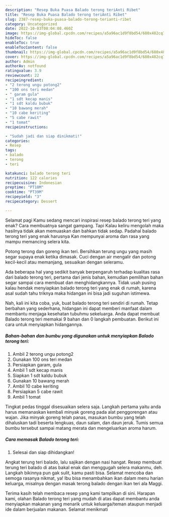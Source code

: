 ```yaml
---
description: "Resep Buka Puasa Balado terong teriAnti Ribet"
title: "Resep Buka Puasa Balado terong teriAnti Ribet"
slug: 2387-resep-buka-puasa-balado-terong-terianti-ribet
category: Uncategorized
date: 2022-10-03T08:04:08.460Z
image: https://img-global.cpcdn.com/recipes/a5a96ac1d9f8bd54/680x482cq70/balado-terong-teri-foto-resep-utama.jpg
hideToc: false
enableToc: true
enableTocContent: false
thumbnail: https://img-global.cpcdn.com/recipes/a5a96ac1d9f8bd54/680x482cq70/balado-terong-teri-foto-resep-utama.jpg
cover: https://img-global.cpcdn.com/recipes/a5a96ac1d9f8bd54/680x482cq70/balado-terong-teri-foto-resep-utama.jpg
author: Admin
authorAv: notfound
ratingvalue: 3.9
reviewcount: 22
recipeingredient:
- "2 terong ungu potong2"
- "100 ons teri medan"
- " garam gula"
- "1 sdt kecap manis"
- "1 sdt kaldu bubuk"
- "10 bawang merah"
- "10 cabe keriting"
- "5 cabe rawit"
- "1 tomat"
recipeinstructions:

- "Sudah jadi dan siap dinikmati!"
categories:
- Resep
tags:
- balado
- terong
- teri

katakunci: balado terong teri 
nutrition: 122 calories
recipecuisine: Indonesian
preptime: "PT10M"
cooktime: "PT39M"
recipeyield: "3"
recipecategory: Dessert

---
```



Selamat pagi Kamu sedang mencari inspirasi resep balado terong teri yang enak? Cara membuatnya sangat gampang. Tapi Kalau keliru mengolah maka hasilnya tidak akan memuaskan dan bahkan tidak sedap. Padahal balado terong teri yang enak harusnya Kan mempunyai aroma dan rasa yang mampu memancing selera kita.


Potong terong dan goreng ikan teri. Bersihkan terung ungu yang masih segar supaya enak ketika dimasak. Cuci dengan air mengalir dan potong kecil-kecil atau memanjang, sesuaikan dengan seleramu.

Ada beberapa hal yang sedikit banyak berpengaruh terhadap kualitas rasa dari balado terong teri, pertama dari jenis bahan, kemudian pemilihan bahan segar sampai cara membuat dan menghidangkannya. Tidak usah pusing kalau hendak menyiapkan balado terong teri yang enak di rumah, karena asal sudah tahu triknya maka hidangan ini bisa jadi suguhan istimewa.


Nah, kali ini kita coba, yuk, buat balado terong teri sendiri di rumah. Tetap berbahan yang sederhana, hidangan ini dapat memberi manfaat dalam membantu menjaga kesehatan tubuhmu sekeluarga. Anda dapat membuat Balado terong teri memakai 9 bahan dan 0 langkah pembuatan. Berikut ini cara untuk menyiapkan hidangannya.

<!--inarticleads1-->

##### Bahan-bahan dan bumbu yang digunakan untuk menyiapkan Balado terong teri:

1. Ambil 2 terong ungu potong2
1. Gunakan 100 ons teri medan
1. Persiapkan  garam, gula
1. Ambil 1 sdt kecap manis
1. Siapkan 1 sdt kaldu bubuk
1. Gunakan 10 bawang merah
1. Ambil 10 cabe keriting
1. Persiapkan 5 cabe rawit
1. Ambil 1 tomat


Tingkat pedas tinggal disesuaikan selera saja. Langkah pertama yaitu anda harus memanaskan kembali minyak goreng pada alat penggorengan atau wajan. Jika minyak goreng telah panas, masukan bumbu yang telah dihaluskan tadi beserta lengkuas, daun salam, dan daun jeruk. Tumis semua bumbu tersebut sampai matang merata dan mengeluarkan aroma harum. 

<!--inarticleads2-->

##### Cara memasak Balado terong teri:


1. Selesai dan siap dihidangkan!

Angkat terung teri balado, lalu sajikan dengan nasi hangat. Resep membuat terung teri balado di atas bakal enak dan menggugah selera makanmu, deh. Langkah bikinnya pun gak sulit, kamu pasti bisa. Selamat mencoba dan semoga rasanya nikmat, ya! Ibu bisa menambahkan ikan dalam menu harian keluarga, misalnya dengan masak terong balado dengan ikan teri ala Maggi. 

Terima kasih telah membaca resep yang kami tampilkan di sini. Harapan kami, olahan Balado terong teri yang mudah di atas dapat membantu anda menyiapkan makanan yang menarik untuk keluarga/teman ataupun menjadi ide dalam berjualan makanan. Selamat menikmati
